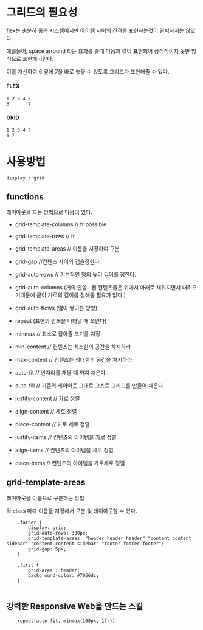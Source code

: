 # 그리드의 필요성

flex는 충분히 좋은 시스템이지만 아이템 사이의 간격을 표현하는것이 완벽하지는 않았다.

예를들어, space arround 라는 효과를 줄때 다음과 같이 표현되어 상식적이지 못한 방식으로 표현해버린다.

이를 개선하여 6 옆에 7을 바로 놓을 수 있도록 그리드가 표현해줄 수 있다.

#### FLEX
```
1 2 3 4 5
6       7
```

#### GRID
```
1 2 3 4 5
6 7
```

# 사용방법
```
display : grid
``` 

## functions
레이아웃을 짜는 방법으로 다음이 있다.
- grid-template-columns // fr possible
- grid-template-rows // fr
- grid-template-areas // 이름을 지정하여 구분

- grid-gap //컨텐츠 사이의 갭을정한다.

- grid-auto-rows // 기본적인 행의 높이 길이를 정한다.
- grid-auto-columns (거의 안씀.. 웹 컨텐츠들은 위에서 아래로 채워지면서 내려오기때문에 굳이 가로의 길이를 정해줄 필요가 없다.)

- grid-auto-flows (열이 쌓이는 방향)
- repeat (표현의 반복을 나타날 때 쓰인다)
- minmax // 최소로 잡아줄 크기를 지정

- min-content // 컨텐츠는 최소한의 공간을 차지하라
- max-content // 컨텐츠는 최대한의 공간을 차지하라

- auto-fit // 빈자리를 채울 때 까지 채운다.
- auto-fill // 기존의 레이아웃 그대로 고스트 그리드를 만들어 채운다.

- justify-content // 가로 정렬
- align-content // 세로 정렬
- place-content // 가로 세로 정렬

- justify-items // 컨텐츠의 아이템을 가로 정렬
- align-items // 컨텐츠의 아이템을 세로 정렬
- place-items // 컨텐츠의 아이템을 가로세로 정렬

## grid-template-areas
레이아웃을 이름으로 구분하는 방법

각 class 마다 이름을 지정해서 구분 및 레이아웃할 수 있다.

```
    .father {
        display: grid;
        grid-auto-rows: 300px; 
        grid-template-areas: "header header header" "content content sidebar" "content content sidebar" "footer footer footer";
        grid-gap: 5px;
    }

    .first {
        grid-area : header;
        background-color: #7056dc;
    }
    
```

## 강력한 Responsive Web을 만드는 스킬 
```
    repeat(auto-fit, minmax(100px, 1fr))
```






